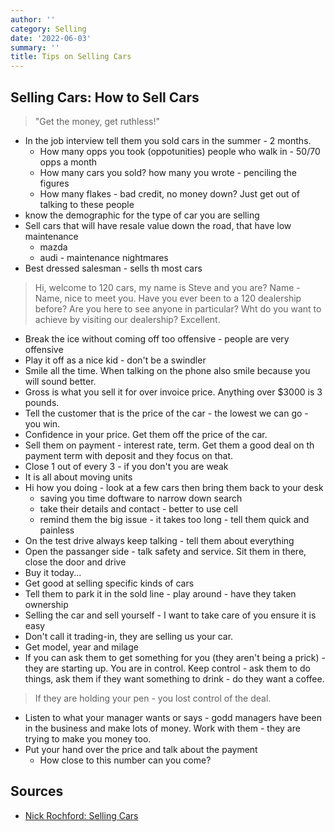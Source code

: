 ```yaml
---
author: ''
category: Selling
date: '2022-06-03'
summary: ''
title: Tips on Selling Cars
---
```


## Selling Cars: How to Sell Cars

> "Get the money, get ruthless!"

* In the job interview tell them you sold cars in the summer - 2 months.
    * How many opps you took (oppotunities) people who walk in - 50/70 opps a month
    * How many cars you sold? how many you wrote - penciling the figures
    * How many flakes - bad credit, no money down? Just get out of talking to these people
* know the demographic for the type of car you are selling
* Sell cars that will have resale value down the road, that have low maintenance
    * mazda
    * audi - maintenance nightmares
* Best dressed salesman - sells th most cars

> Hi, welcome to 120 cars, my name is Steve and you are? Name - Name, nice to meet you. Have you ever been to a 120 dealership before? Are you here to see anyone in particular? Wht do you want to achieve by visiting our dealership? Excellent.

* Break the ice without coming off too offensive - people are very offensive
* Play it off as a nice kid - don't be a swindler
* Smile all the time. When talking on the phone also smile because you will sound better.
* Gross is what you sell it for over invoice price. Anything over $3000 is 3 pounds.
* Tell the customer that is the price of the car - the lowest we can go - you win.
* Confidence in your price. Get them off the price of the car.
* Sell them on payment - interest rate, term. Get them a good deal on th payment term with deposit and they focus on that.
* Close 1 out of every 3 - if you don't you are weak
* It is all about moving units
* Hi how you doing - look at a few cars then bring them back to your desk
    * saving you time doftware to narrow down search
    * take their details and contact - better to use cell
    * remind them the big issue - it takes too long - tell them quick and painless
* On the test drive always keep talking - tell them about everything
* Open the passanger side - talk safety and service. Sit them in there, close the door and drive
* Buy it today...
* Get good at selling specific kinds of cars
* Tell them to park it in the sold line - play around - have they taken ownership
* Selling the car and sell yourself - I want to take care of you ensure it is easy
* Don't call it trading-in, they are selling us your car.
* Get model, year and milage
* If you can ask them to get something for you (they aren't being a prick) - they are starting up. You are in control. Keep control - ask them to do things, ask them if they want something to drink - do they want a coffee.

> If they are holding your pen - you lost control of the deal. 

* Listen to what your manager wants or says - godd managers have been in the business and make lots of money. Work with them - they are trying to make you money too.
* Put your hand over the price and talk about the payment
    * How close to this number can you come?


## Sources

* [Nick Rochford: Selling Cars](https://www.youtube.com/watch?v=Ea0DnEu3bBk)